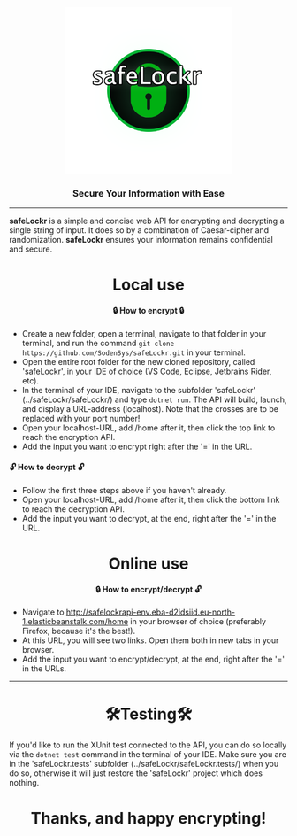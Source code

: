 <div align="center">

<img src="safeLockr1.png" alt="safeLockr" width="300">

### Secure Your Information with Ease

</div>

---

<b>safeLockr</b> is a simple and concise web API for encrypting and decrypting a single string of input. It does so by a combination of Caesar-cipher and randomization. <b>safeLockr</b> ensures your information remains confidential and secure.


<div align="center">

# Local use

#### 🔒 How to encrypt 🔒

</div>

- Create a new folder, open a terminal, navigate to that folder in your terminal, and run the command `git clone https://github.com/SodenSys/safeLockr.git` in your terminal.
- Open the entire root folder for the new cloned repository, called 'safeLockr', in your IDE of choice (VS Code, Eclipse, Jetbrains Rider, etc).
- In the terminal of your IDE, navigate to the subfolder 'safeLockr' (../safeLockr/safeLockr/) and type `dotnet run`. The API will build, launch, and display a URL-address (localhost). Note that the crosses are to be replaced with your port number!
- Open your localhost-URL, add /home after it, then click the top link to reach the encryption API.
- Add the input you want to encrypt right after the '=' in the URL.

#### 🔓 How to decrypt 🔓

- Follow the first three steps above if you haven't already.
- Open your localhost-URL, add /home after it, then click the bottom link to reach the decryption API.
- Add the input you want to decrypt, at the end, right after the '=' in the URL.


<div align="center">

# Online use

#### 🔒 How to encrypt/decrypt 🔓

</div>

- Navigate to http://safelockrapi-env.eba-d2idsiid.eu-north-1.elasticbeanstalk.com/home in your browser of choice (preferably Firefox, because it's the best!).
- At this URL, you will see two links. Open them both in new tabs in your browser.
- Add the input you want to encrypt/decrypt, at the end, right after the '=' in the URLs.

---

<div align="center">

# 🛠️Testing🛠️

</div>

If you'd like to run the XUnit test connected to the API, you can do so locally via the `dotnet test` command in the terminal of your IDE. Make sure you are in the 'safeLockr.tests' subfolder (../safeLockr/safeLockr.tests/) when you do so, otherwise it will just restore the 'safeLockr' project which does nothing.

<div align="center">

# Thanks, and happy encrypting!

</div>